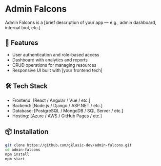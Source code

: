 # Admin Falcons

Admin Falcons is a [brief description of your app — e.g., admin dashboard, internal tool, etc.].

## 🚀 Features

- User authentication and role-based access
- Dashboard with analytics and reports
- CRUD operations for managing resources
- Responsive UI built with [your frontend tech]

## 🛠️ Tech Stack

- Frontend: [React / Angular / Vue / etc.]
- Backend: [Node.js / Django / ASP.NET / etc.]
- Database: [PostgreSQL / MongoDB / SQL Server / etc.]
- Hosting: [Azure / AWS / GitHub Pages / etc.]

## 📦 Installation

```bash
git clone https://github.com/gklasic-dev/admin-falcons.git
cd admin-falcons
npm install
npm start
